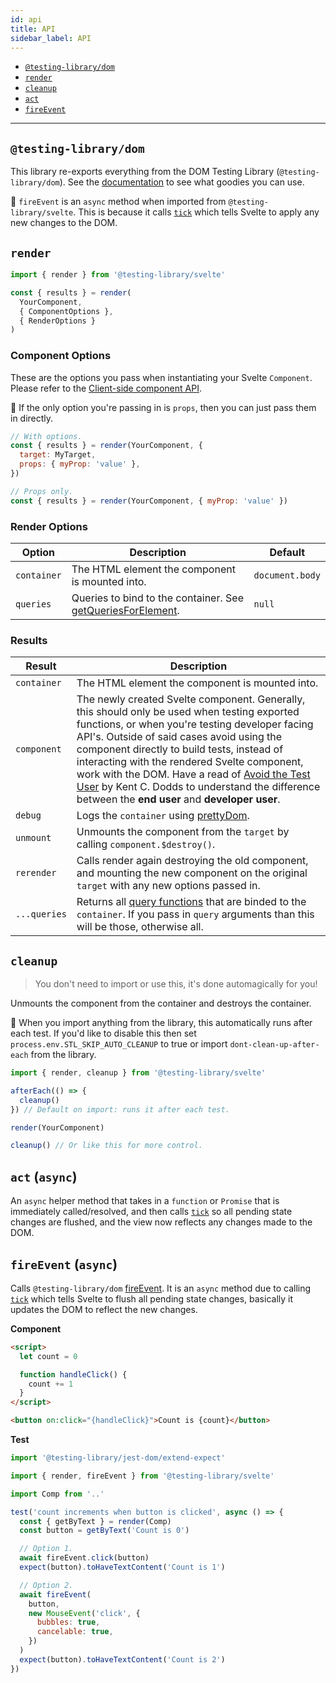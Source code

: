 ```yaml
---
id: api
title: API
sidebar_label: API
---
```


- [`@testing-library/dom`](#testing-library-dom)
- [`render`](#render)
- [`cleanup`](#cleanup)
- [`act`](#act-async)
- [`fireEvent`](#fireevent-async)

---

## `@testing-library/dom`

This library re-exports everything from the DOM Testing Library
(`@testing-library/dom`). See the
[documentation](../dom-testing-library/api-queries.md) to see what goodies you
can use.

📝 `fireEvent` is an `async` method when imported from
`@testing-library/svelte`. This is because it calls [`tick`][svelte-tick] which
tells Svelte to apply any new changes to the DOM.

## `render`

```js
import { render } from '@testing-library/svelte'

const { results } = render(
  YourComponent,
  { ComponentOptions },
  { RenderOptions }
)
```

### Component Options

These are the options you pass when instantiating your Svelte `Component`.
Please refer to the
[Client-side component API](https://svelte.dev/docs#Client-side_component_API).

📝 If the only option you're passing in is `props`, then you can just pass them
in directly.

```js
// With options.
const { results } = render(YourComponent, {
  target: MyTarget,
  props: { myProp: 'value' },
})

// Props only.
const { results } = render(YourComponent, { myProp: 'value' })
```

### Render Options

| Option      | Description                                                                                                                            | Default         |
| ----------- | -------------------------------------------------------------------------------------------------------------------------------------- | --------------- |
| `container` | The HTML element the component is mounted into.                                                                                        | `document.body` |
| `queries`   | Queries to bind to the container. See [getQueriesForElement](../dom-testing-library/api-helpers#within-and-getqueriesforelement-apis). | `null`          |

### Results

| Result       | Description                                                                                                                                                                                                                                                                                                                                                                                                                                                                                         |
| ------------ | --------------------------------------------------------------------------------------------------------------------------------------------------------------------------------------------------------------------------------------------------------------------------------------------------------------------------------------------------------------------------------------------------------------------------------------------------------------------------------------------------- |
| `container`  | The HTML element the component is mounted into.                                                                                                                                                                                                                                                                                                                                                                                                                                                     |
| `component`  | The newly created Svelte component. Generally, this should only be used when testing exported functions, or when you're testing developer facing API's. Outside of said cases avoid using the component directly to build tests, instead of interacting with the rendered Svelte component, work with the DOM. Have a read of [Avoid the Test User](https://kentcdodds.com/blog/avoid-the-test-user) by Kent C. Dodds to understand the difference between the **end user** and **developer user**. |
| `debug`      | Logs the `container` using [prettyDom](https://testing-library.com/docs/dom-testing-library/api-helpers#prettydom).                                                                                                                                                                                                                                                                                                                                                                                 |
| `unmount`    | Unmounts the component from the `target` by calling `component.$destroy()`.                                                                                                                                                                                                                                                                                                                                                                                                                         |
| `rerender`   | Calls render again destroying the old component, and mounting the new component on the original `target` with any new options passed in.                                                                                                                                                                                                                                                                                                                                                            |
| `...queries` | Returns all [query functions](https://testing-library.com/docs/dom-testing-library/api-queries) that are binded to the `container`. If you pass in `query` arguments than this will be those, otherwise all.                                                                                                                                                                                                                                                                                        |

## `cleanup`

> You don't need to import or use this, it's done automagically for you!

Unmounts the component from the container and destroys the container.

📝 When you import anything from the library, this automatically runs after each
test. If you'd like to disable this then set `process.env.STL_SKIP_AUTO_CLEANUP`
to true or import `dont-clean-up-after-each` from the library.

```js
import { render, cleanup } from '@testing-library/svelte'

afterEach(() => {
  cleanup()
}) // Default on import: runs it after each test.

render(YourComponent)

cleanup() // Or like this for more control.
```

## `act` (`async`)

An `async` helper method that takes in a `function` or `Promise` that is
immediately called/resolved, and then calls [`tick`][svelte-tick] so all pending
state changes are flushed, and the view now reflects any changes made to the
DOM.

## `fireEvent` (`async`)

Calls `@testing-library/dom` [fireEvent](../dom-testing-library/api-events). It
is an `async` method due to calling [`tick`][svelte-tick] which tells Svelte to
flush all pending state changes, basically it updates the DOM to reflect the new
changes.

**Component**

```html
<script>
  let count = 0

  function handleClick() {
    count += 1
  }
</script>

<button on:click="{handleClick}">Count is {count}</button>
```

**Test**

```js
import '@testing-library/jest-dom/extend-expect'

import { render, fireEvent } from '@testing-library/svelte'

import Comp from '..'

test('count increments when button is clicked', async () => {
  const { getByText } = render(Comp)
  const button = getByText('Count is 0')

  // Option 1.
  await fireEvent.click(button)
  expect(button).toHaveTextContent('Count is 1')

  // Option 2.
  await fireEvent(
    button,
    new MouseEvent('click', {
      bubbles: true,
      cancelable: true,
    })
  )
  expect(button).toHaveTextContent('Count is 2')
})
```

[svelte-tick]: https://svelte.dev/docs#tick
